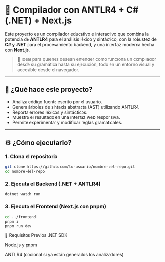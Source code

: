 # 🧬 Compilador con ANTLR4 + C# (.NET) + Next.js

Este proyecto es un compilador educativo e interactivo que combina la potencia de **ANTLR4** para el análisis léxico y sintáctico, con la robustez de **C# y .NET** para el procesamiento backend, y una interfaz moderna hecha con **Next.js**.

> 📌 Ideal para quienes desean entender cómo funciona un compilador desde su gramática hasta su ejecución, todo en un entorno visual y accesible desde el navegador.

---

## 🚀 ¿Qué hace este proyecto?

- Analiza código fuente escrito por el usuario.
- Genera árboles de sintaxis abstracta (AST) utilizando ANTLR4.
- Reporta errores léxicos y sintácticos.
- Muestra el resultado en una interfaz web responsiva.
- Permite experimentar y modificar reglas gramaticales.

---

## ⚙️ ¿Cómo ejecutarlo?

### 1. Clona el repositorio
```bash
git clone https://github.com/tu-usuario/nombre-del-repo.git
cd nombre-del-repo
```

### 2. Ejecuta el Backend (.NET + ANTLR4)
```bash
dotnet watch run
```

### 3. Ejecuta el Frontend (Next.js con pnpm)
```bash
cd ../frontend
pnpm i
pnpm run dev
```
🧠 Requisitos Previos
.NET SDK

Node.js y pnpm

ANTLR4 (opcional si ya están generados los analizadores)

